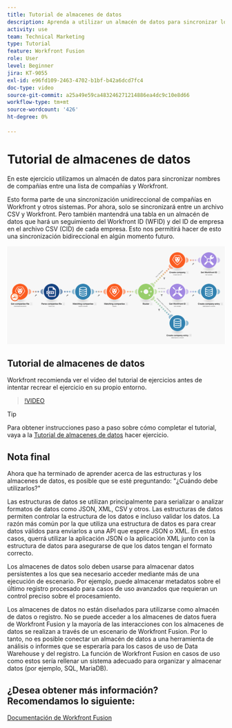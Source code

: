```yaml
---
title: Tutorial de almacenes de datos
description: Aprenda a utilizar un almacén de datos para sincronizar los nombres de empresa entre una lista de empresas y Workfront mediante [!DNL Adobe Workfront Fusion].
activity: use
team: Technical Marketing
type: Tutorial
feature: Workfront Fusion
role: User
level: Beginner
jira: KT-9055
exl-id: e96fd109-2463-4702-b1bf-b42a6dcd7fc4
doc-type: video
source-git-commit: a25a49e59ca483246271214886ea4dc9c10e8d66
workflow-type: tm+mt
source-wordcount: '426'
ht-degree: 0%

---
```


# Tutorial de almacenes de datos

En este ejercicio utilizamos un almacén de datos para sincronizar nombres de compañías entre una lista de compañías y Workfront.

Esto forma parte de una sincronización unidireccional de compañías en Workfront y otros sistemas. Por ahora, solo se sincronizará entre un archivo CSV y Workfront. Pero también mantendrá una tabla en un almacén de datos que hará un seguimiento del Workfront ID (WFID) y del ID de empresa en el archivo CSV (CID) de cada empresa. Esto nos permitirá hacer de esto una sincronización bidireccional en algún momento futuro.

![Imagen de un escenario de Fusion](assets/data-structures-and-data-stores-2.png)

## Tutorial de almacenes de datos

Workfront recomienda ver el vídeo del tutorial de ejercicios antes de intentar recrear el ejercicio en su propio entorno.

>[!VIDEO](https://video.tv.adobe.com/v/335296/?quality=12&learn=on)

>[!TIP]
>
>Para obtener instrucciones paso a paso sobre cómo completar el tutorial, vaya a la [Tutorial de almacenes de datos](https://experienceleague.adobe.com/docs/workfront-learn/tutorials-workfront/fusion/exercises/data-stores.html?lang=en) hacer ejercicio.


## Nota final

Ahora que ha terminado de aprender acerca de las estructuras y los almacenes de datos, es posible que se esté preguntando: &quot;¿Cuándo debe utilizarlos?&quot;

Las estructuras de datos se utilizan principalmente para serializar o analizar formatos de datos como JSON, XML, CSV y otros. Las estructuras de datos permiten controlar la estructura de los datos e incluso validar los datos. La razón más común por la que utiliza una estructura de datos es para crear datos válidos para enviarlos a una API que espere JSON o XML. En estos casos, querrá utilizar la aplicación JSON o la aplicación XML junto con la estructura de datos para asegurarse de que los datos tengan el formato correcto.

Los almacenes de datos solo deben usarse para almacenar datos persistentes a los que sea necesario acceder mediante más de una ejecución de escenario. Por ejemplo, puede almacenar metadatos sobre el último registro procesado para casos de uso avanzados que requieran un control preciso sobre el procesamiento.

Los almacenes de datos no están diseñados para utilizarse como almacén de datos o registro. No se puede acceder a los almacenes de datos fuera de Workfront Fusion y la mayoría de las interacciones con los almacenes de datos se realizan a través de un escenario de Workfront Fusion. Por lo tanto, no es posible conectar un almacén de datos a una herramienta de análisis o informes que se esperaría para los casos de uso de Data Warehouse y del registro. La función de Workfront Fusion en casos de uso como estos sería rellenar un sistema adecuado para organizar y almacenar datos (por ejemplo, SQL, MariaDB).

## ¿Desea obtener más información? Recomendamos lo siguiente:

[Documentación de Workfront Fusion](https://experienceleague.adobe.com/docs/workfront/using/adobe-workfront-fusion/workfront-fusion-2.html?lang=en)
